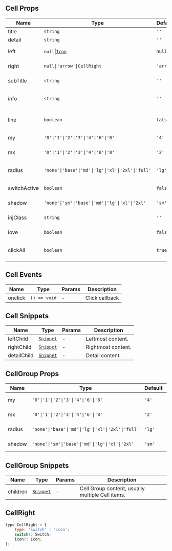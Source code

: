 ## Cell Props

| Name         | Type                                                              | Default   | Required | Description                  |
| ------------ | ----------------------------------------------------------------- | --------- | -------- | ---------------------------- |
| title        | `string`                                                          | `''`      | N        | Title.                       |
| detail       | `string`                                                          | `''`      | N        | Right detail.                |
| left         | `null`\|[`Icon`](https://stdf.design/#/components?nav=icon&tab=1) | `null`    | N        | Leftmost content.            |
| right        | `null\|'arrow'\|CellRight`                                        | `'arrow'` | N        | Rightmost content.           |
| subTitle     | `string`                                                          | `''`      | N        | Left subtitle.               |
| info         | `string`                                                          | `''`      | N        | Right secondary info.        |
| line         | `boolean`                                                         | `false`   | N        | Show bottom divider.         |
| my           | `'0'\|'1'\|'2'\|'3'\|'4'\|'6'\|'8'`                               | `'4'`     | N        | Vertical margin.             |
| mx           | `'0'\|'1'\|'2'\|'3'\|'4'\|'6'\|'8'`                               | `'2'`     | N        | Horizontal margin.           |
| radius       | `'none'\|'base'\|'md'\|'lg'\|'xl'\|'2xl'\|'full'`                 | `'lg'`    | N        | Border radius style.         |
| switchActive | `boolean`                                                         | `false`   | N        | Switch state.                |
| shadow       | `'none'\|'sm'\|'base'\|'md'\|'lg'\|'xl'\|'2xl'`                   | `'sm'`    | N        | Shadow style.                |
| injClass     | `string`                                                          | `''`      | N        | Inject CSS class name.       |
| love         | `boolean`                                                         | `false`   | N        | Enable care version.         |
| clickAll     | `boolean`                                                         | `true`    | N        | Click entire row to trigger. |

## Cell Events

| Name    | Type         | Params | Description    |
| ------- | ------------ | ------ | -------------- |
| onclick | `() => void` | -      | Click callback |

## Cell Snippets

| Name        | Type                                                                | Params | Description        |
| ----------- | ------------------------------------------------------------------- | ------ | ------------------ |
| leftChild   | [`Snippet`](https://svelte.dev/docs/svelte/snippet#Typing-snippets) | -      | Leftmost content.  |
| rightChild  | [`Snippet`](https://svelte.dev/docs/svelte/snippet#Typing-snippets) | -      | Rightmost content. |
| detailChild | [`Snippet`](https://svelte.dev/docs/svelte/snippet#Typing-snippets) | -      | Detail content.    |

## CellGroup Props

| Name   | Type                                              | Default | Required | Description        |
| ------ | ------------------------------------------------- | ------- | -------- | ------------------ |
| my     | `'0'\|'1'\|'2'\|'3'\|'4'\|'6'\|'8'`               | `'4'`   | N        | Vertical margin.   |
| mx     | `'0'\|'1'\|'2'\|'3'\|'4'\|'6'\|'8'`               | `'2'`   | N        | Horizontal margin. |
| radius | `'none'\|'base'\|'md'\|'lg'\|'xl'\|'2xl'\|'full'` | `'lg'`  | N        | Border radius.     |
| shadow | `'none'\|'sm'\|'base'\|'md'\|'lg'\|'xl'\|'2xl'`   | `'sm'`  | N        | Shadow style.      |

## CellGroup Snippets

| Name     | Type                                                                | Params | Description                                      |
| -------- | ------------------------------------------------------------------- | ------ | ------------------------------------------------ |
| children | [`Snippet`](https://svelte.dev/docs/svelte/snippet#Typing-snippets) | -      | Cell Group content, usually multiple Cell items. |

## CellRight

```javascript
type CellRight = {
	type: 'switch' | 'icon';
	switch?: Switch;
	icon?: Icon;
};
```
